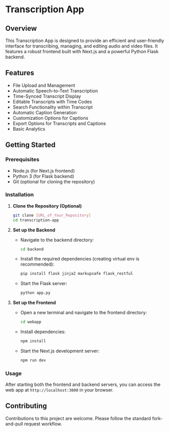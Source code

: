 # Transcription App

## Overview
This Transcription App is designed to provide an efficient and user-friendly interface for transcribing, managing, and editing audio and video files. It features a robust frontend built with Next.js and a powerful Python Flask backend.

## Features
- File Upload and Management
- Automatic Speech-to-Text Transcription
- Time-Synced Transcript Display
- Editable Transcripts with Time Codes
- Search Functionality within Transcript
- Automatic Caption Generation
- Customization Options for Captions
- Export Options for Transcripts and Captions
- Basic Analytics

## Getting Started

### Prerequisites
- Node.js (for Next.js frontend)
- Python 3 (for Flask backend)
- Git (optional for cloning the repository)

### Installation

1. **Clone the Repository (Optional)**
   ```bash
   git clone [URL_of_Your_Repository]
   cd transcription-app
   ```

2. **Set up the Backend**
   - Navigate to the backend directory:
     ```bash
     cd backend
     ```
   - Install the required dependencies (creating virtual env is recommended):
     ```bash
     pip install flask jinja2 markupsafe flask_restful
     ``` 
   - Start the Flask server:
     ```bash
     python app.py
     ```

3. **Set up the Frontend**
   - Open a new terminal and navigate to the frontend directory:
     ```bash
     cd webapp
     ```
   - Install dependencies:
     ```bash
     npm install
     ```
   - Start the Next.js development server:
     ```bash
     npm run dev
     ```

### Usage
After starting both the frontend and backend servers, you can access the web app at `http://localhost:3000` in your browser.

## Contributing
Contributions to this project are welcome. Please follow the standard fork-and-pull request workflow.
